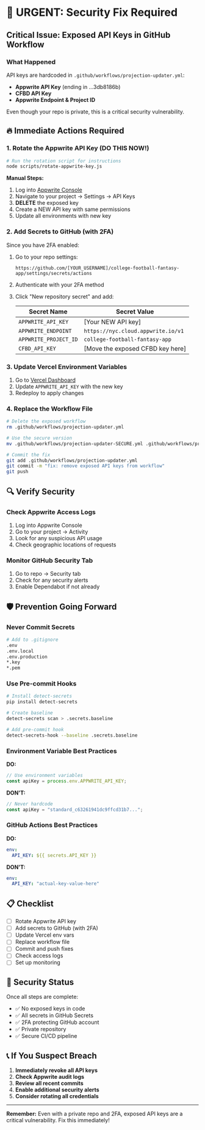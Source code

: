 # 🚨 URGENT: Security Fix Required

## Critical Issue: Exposed API Keys in GitHub Workflow

### What Happened
API keys are hardcoded in `.github/workflows/projection-updater.yml`:
- **Appwrite API Key** (ending in ...3db8186b)
- **CFBD API Key** 
- **Appwrite Endpoint & Project ID**

Even though your repo is private, this is a critical security vulnerability.

## 🔥 Immediate Actions Required

### 1. Rotate the Appwrite API Key (DO THIS NOW!)

```bash
# Run the rotation script for instructions
node scripts/rotate-appwrite-key.js
```

**Manual Steps:**
1. Log into [Appwrite Console](https://nyc.cloud.appwrite.io)
2. Navigate to your project → Settings → API Keys
3. **DELETE** the exposed key
4. Create a NEW API key with same permissions
5. Update all environments with new key

### 2. Add Secrets to GitHub (with 2FA)

Since you have 2FA enabled:

1. Go to your repo settings:
   ```
   https://github.com/[YOUR_USERNAME]/college-football-fantasy-app/settings/secrets/actions
   ```

2. Authenticate with your 2FA method

3. Click "New repository secret" and add:

   | Secret Name | Secret Value |
   |------------|--------------|
   | `APPWRITE_API_KEY` | [Your NEW API key] |
   | `APPWRITE_ENDPOINT` | `https://nyc.cloud.appwrite.io/v1` |
   | `APPWRITE_PROJECT_ID` | `college-football-fantasy-app` |
   | `CFBD_API_KEY` | [Move the exposed CFBD key here] |

### 3. Update Vercel Environment Variables

1. Go to [Vercel Dashboard](https://vercel.com/kpm34s-projects/college-football-fantasy-app/settings/environment-variables)
2. Update `APPWRITE_API_KEY` with the new key
3. Redeploy to apply changes

### 4. Replace the Workflow File

```bash
# Delete the exposed workflow
rm .github/workflows/projection-updater.yml

# Use the secure version
mv .github/workflows/projection-updater-SECURE.yml .github/workflows/projection-updater.yml

# Commit the fix
git add .github/workflows/projection-updater.yml
git commit -m "fix: remove exposed API keys from workflow"
git push
```

## 🔍 Verify Security

### Check Appwrite Access Logs
1. Log into Appwrite Console
2. Go to your project → Activity
3. Look for any suspicious API usage
4. Check geographic locations of requests

### Monitor GitHub Security Tab
1. Go to repo → Security tab
2. Check for any security alerts
3. Enable Dependabot if not already

## 🛡️ Prevention Going Forward

### Never Commit Secrets
```bash
# Add to .gitignore
.env
.env.local
.env.production
*.key
*.pem
```

### Use Pre-commit Hooks
```bash
# Install detect-secrets
pip install detect-secrets

# Create baseline
detect-secrets scan > .secrets.baseline

# Add pre-commit hook
detect-secrets-hook --baseline .secrets.baseline
```

### Environment Variable Best Practices

**DO:**
```javascript
// Use environment variables
const apiKey = process.env.APPWRITE_API_KEY;
```

**DON'T:**
```javascript
// Never hardcode
const apiKey = "standard_c63261941dc9ffcd31b7...";
```

### GitHub Actions Best Practices

**DO:**
```yaml
env:
  API_KEY: ${{ secrets.API_KEY }}
```

**DON'T:**
```yaml
env:
  API_KEY: "actual-key-value-here"
```

## 📋 Checklist

- [ ] Rotate Appwrite API key
- [ ] Add secrets to GitHub (with 2FA)
- [ ] Update Vercel env vars
- [ ] Replace workflow file
- [ ] Commit and push fixes
- [ ] Check access logs
- [ ] Set up monitoring

## 🚦 Security Status

Once all steps are complete:
- ✅ No exposed keys in code
- ✅ All secrets in GitHub Secrets
- ✅ 2FA protecting GitHub account
- ✅ Private repository
- ✅ Secure CI/CD pipeline

## 📞 If You Suspect Breach

1. **Immediately revoke all API keys**
2. **Check Appwrite audit logs**
3. **Review all recent commits**
4. **Enable additional security alerts**
5. **Consider rotating all credentials**

---

**Remember:** Even with a private repo and 2FA, exposed API keys are a critical vulnerability. Fix this immediately!
